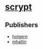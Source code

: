 # [scrypt](https://pypi.org/project/scrypt)



## Publishers
- [holgern](https://pypi.org/user/holgern)
- [mhallin](https://pypi.org/user/mhallin)

